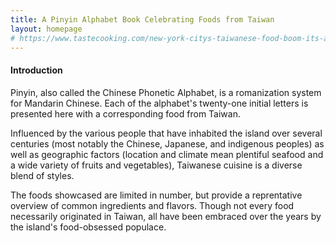 ```yaml
---
title: A Pinyin Alphabet Book Celebrating Foods from Taiwan
layout: homepage
# https://www.tastecooking.com/new-york-citys-taiwanese-food-boom-its-about-damn-time/
---
```


#### Introduction

Pinyin, also called the Chinese Phonetic Alphabet, is a romanization system for Mandarin Chinese. Each of the alphabet's twenty-one initial letters is presented here with a corresponding food from Taiwan.

Influenced by the various people that have inhabited the island over several centuries (most notably the Chinese, Japanese, and indigenous peoples) as well as geographic factors (location and climate mean plentiful seafood and a wide variety of fruits and vegetables), Taiwanese cuisine is a diverse blend of styles.

The foods showcased are limited in number, but provide a reprentative overview of common ingredients and flavors. Though not every food necessarily originated in Taiwan, all have been embraced over the years by the island's food-obsessed populace.

<!-- 
Taiwanese food is , when you account for its geography and climate, and its history of several waves of immigration to the island over several centuries.

- seafood is plentiful and fresh on island with 
- fruits are abundant, Taiwan grows a wide range of tropical and temperate fruits
- Taiwan produces a huge variety of vegetables, particularly the leafy green varieties

seafood abundant, produces large variety of fruits and vegetables.

- geographical location freshness and availability is key

- fresh seafood (qiu dao yu), fruits (lian wu and shizi), and vegetables (ku gua and zhu sun).
- homestyle dishes (san bei ji and rou zao fan)
- street food, snacks (gua bao )
- classics (paigu, niu rou mian)
- desserts (tangyuan, boba) -->

<!--
---

Taiwanese food is a blend of cuisines, having been shaped by the various people who have lived on the island, from aboriginal peoples to Japanese to Chinese.

The foods showcased here—from fruits, vegetables, and seafood to snacks, desserts, and homestyle dishes—provide a mere introduction.

- Representative sampling, fresh seafood (qiu dao yu), fruits (lian wu and shizi), and vegetables (ku gua and zhu sun).
- homestyle dishes (san bei ji and rou zao fan)
- street food, snacks (gua bao )
- classics (paigu, niu rou mian)
- desserts (tangyuan, boba)

- seafood is plentiful and fresh on island with 
- fruits are abundant, Taiwan grows a wide range of tropical and temperate fruits
- Taiwan produces a huge variety of vegetables, particularly the leafy green varieties

- geographical location freshness and availability is key

- indigenous peoples
- Hakka
- Fujian
- Japanese
- influences from all of Mainland Chinese

---
Fine, here’s another shot: Taiwanese food is a blend of cuisines, thanks to waves of immigration to this mountainous, leaf-shaped island over several hundred years. The people who arrived from China’s coastal Fujian province starting in the 17th century get credit for bringing everything from noodles to fish balls.

The Japanese, who colonized Taiwan from 1895 until World War II ended in 1945, left their mark with sushi, tempura, and izakaya-style fare. The end of the Chinese Civil War in 1949 brought as many as 2 million refugees (and their cooking styles) from all over the mainland—Shanghai, Sichuan, Shandong, and even some places that don’t start with “S.”

And let’s not forget the aboriginal peoples who’ve been on the island for thousands of years, mastering the use of its flora (bamboo shoots in a dozen varieties, mountain vegetables rarely seen elsewhere) and fauna (from wild boar to obscure shellfish). Taiwanese cuisine is like a dozen in one—which does not make it easy selling it to a public that often confused.

---
“Taiwanese food is a blend of flavours and innovation. Due to Taiwan’s history with a few different foreign influences that occupied the island and always enforced there traditions on the island.

There is no one short sentence to describe Taiwanese food. It’s versatile, colorful, beautiful and influenced by the rich history and geographical location of Taiwan. Taiwanese love their food, the common greeting in Taiwan is not “How are you?” instead, “Are you full yet?” (呷飽未?) is the choice of greeting.


Traditionally it has a strong base in Chinese flavours but with its geographical location freshness and availability is key. In a personal view with the history of Taiwan and political regime at times causing in balance, making the most of what you have and creating as many flavours and dishes as possible is also important. Restaurants called “quick fry or hot fry”(快炒/熱炒), where most dishes are only a few US dollars and you share all the flavours and dishes “family style”. This is where also traditional hot pot and soup-based dishes are so important and also local comfort food and available all year round and full of strong broths and stewed meats. Also, the influence of fresh seafood and how it is prepared is very strongly Japanese and more available than red meats (compared to the west).

With its geographical location every year Taiwan is battered with typhoons and earthquakes constantly challenging the farmers and their crops. Due to this constant survival and change, the local delicacies and food options are very seasonal. When in season produce is celebrated strongly and almost create a craze as favourite foods become available and in abundance so prices are fair.

In the west, we have become used to having food available to us from all the world constantly. Taiwan has an aspect of that as entrepreneurs are building new businesses bringing in new products. But it really is a country where the weather or trade agreements really affect your daily life and not just a report on the news with no immediate impact on your day.”
-->